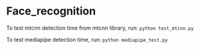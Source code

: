 # Face_recognition
To test mtcnn detection time from mtcnn library, run: `python test_mtcnn.py`

To test mediapipe detection time, run: `python mediapipe_test.py` 
